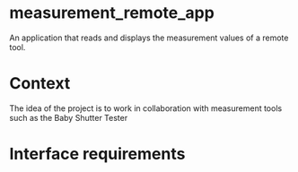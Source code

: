 # measurement_remote_app
An application that reads and displays the measurement values of a remote tool.

# Context
The idea of the project is to work in collaboration with measurement tools such as the Baby Shutter Tester

# Interface requirements
